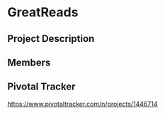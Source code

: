 # GreatReads

## Project Description 

## Members

## Pivotal Tracker
https://www.pivotaltracker.com/n/projects/1446714

